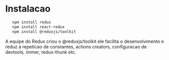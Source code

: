 
# Instalacao

```bash
   npm install redux
   npm install react-redux
   npm install @reduxjs/toolkit
```

A equipe do Redux criou o @reduxjs/toolkit ele facilita o desenvolvimento
e reduz a repeticao de constantes, actions creators, configuracao de
devtools, immer, redux-thunk etc.